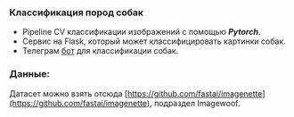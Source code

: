 ### Классификация пород собак 

- Pipeline CV классификации изображений с помощью ***Pytorch***.
- Cервис на Flask, который может классифицировать картинки собак.
- Телеграм [бот](https://t.me/IMGwoof_Classifier_bot "бот") для классификации собак.

### Данные:

Датасет можно взять отсюда [https://github.com/fastai/imagenette](https://github.com/fastai/imagenette), подраздел Imagewoof.